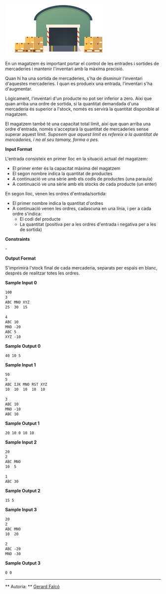 ![image](1612523128-71db09dc8d-ab1c9693af1c85815c500ef79c575eab.png)

En un magatzem és important portar el control de les entrades i sortides
de mercaderies i mantenir l'inventari amb la màxima precisió.

Quan hi ha una sortida de mercaderies, s'ha de disminuir l'inventari
d'aquestes mercaderies. I quan es produeix una entrada, l'inventari s'ha
d'augmentar.

Lògicament, l'inventari d'un producte no pot ser inferior a zero. Així
que quan arriba una ordre de sortida, si la quantitat demandada d'una
mercaderia és superior a l'stock, només es servirà la quantitat
disponible al magatzem.

El magatzem també té una capacitat total límit, així que quan arriba una
ordre d'entrada, només s'acceptarà la quantitat de mercaderies sense
superar aquest límit. *Suposem que aquest límit es refereix a la
quantitat de mercaderies, i no al seu tamany, forma o pes.*

**Input Format**

L'entrada consisteix en primer lloc en la situació actual del magatzem:

  - El primer enter
    és la capacitat màxima del magatzem
  - El segon nombre
    indica la quantitat de productes
  - A continuació ve una sèrie amb els
    codis de productes (una paraula)
  - A continuació ve una sèrie amb els
    stocks de cada producte (un enter)

En segon lloc, venen les ordres d'entrada/sortida:

  - El primer nombre
    indica la quantitat d'ordres
  - A continuació venen les
    ordres, cadascuna en una línia, i per a cada ordre s'indica:
      - El codi del producte
      - La quantitat (positiva per a les ordres d'entrada i negativa per
        a les de sortida)

**Constraints**

\-

**Output Format**

S'imprimirà l'stock final de cada mercaderia, separats per espais en
blanc, després de realitzar totes les ordres.

**Sample Input 0**

    100
    3
    ABC MNO XYZ
    25  30  15
    
    4
    ABC 10
    MNO -20
    ABC 5
    XYZ -10

**Sample Output 0**

    40 10 5

**Sample Input 1**

    50
    5
    ABC IJK MNO RST XYZ
    10  10  10  10  10
    
    3
    ABC 10
    MNO -10
    ABC 10

**Sample Output 1**

    20 10 0 10 10

**Sample Input 2**

    20
    2
    ABC MNO
    10  5
    
    1
    ABC 30

**Sample Output 2**

    15 5

**Sample Input 3**

    20
    2
    ABC MNO
    10  20
    
    2
    ABC -20
    MNO -30

**Sample Output 3**

    0 0

----------

** Autoria: **
[Gerard Falcó](https://github.com/gerardfp)

